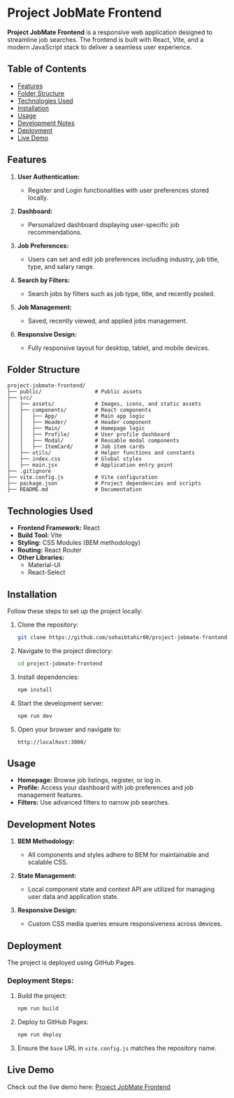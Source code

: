 
# Project JobMate Frontend

**Project JobMate Frontend** is a responsive web application designed to streamline job searches. The frontend is built with React, Vite, and a modern JavaScript stack to deliver a seamless user experience.

## Table of Contents
- [Features](#features)
- [Folder Structure](#folder-structure)
- [Technologies Used](#technologies-used)
- [Installation](#installation)
- [Usage](#usage)
- [Development Notes](#development-notes)
- [Deployment](#deployment)
- [Live Demo](#live-demo)

## Features

1. **User Authentication:**
   - Register and Login functionalities with user preferences stored locally.

2. **Dashboard:**
   - Personalized dashboard displaying user-specific job recommendations.

3. **Job Preferences:**
   - Users can set and edit job preferences including industry, job title, type, and salary range.

4. **Search by Filters:**
   - Search jobs by filters such as job type, title, and recently posted.

5. **Job Management:**
   - Saved, recently viewed, and applied jobs management.

6. **Responsive Design:**
   - Fully responsive layout for desktop, tablet, and mobile devices.

## Folder Structure

```
project-jobmate-frontend/
├── public/                 # Public assets
├── src/
│   ├── assets/             # Images, icons, and static assets
│   ├── components/         # React components
│   │   ├── App/            # Main app logic
│   │   ├── Header/         # Header component
│   │   ├── Main/           # Homepage logic
│   │   ├── Profile/        # User profile dashboard
│   │   ├── Modal/          # Reusable modal components
│   │   ├── ItemCard/       # Job item cards
│   ├── utils/              # Helper functions and constants
│   ├── index.css           # Global styles
│   ├── main.jsx            # Application entry point
├── .gitignore
├── vite.config.js          # Vite configuration
├── package.json            # Project dependencies and scripts
├── README.md               # Documentation
```

## Technologies Used

- **Frontend Framework:** React
- **Build Tool:** Vite
- **Styling:** CSS Modules (BEM methodology)
- **Routing:** React Router
- **Other Libraries:**
  - Material-UI
  - React-Select

## Installation

Follow these steps to set up the project locally:

1. Clone the repository:
   ```bash
   git clone https://github.com/sohaibtahir00/project-jobmate-frontend.git
   ```

2. Navigate to the project directory:
   ```bash
   cd project-jobmate-frontend
   ```

3. Install dependencies:
   ```bash
   npm install
   ```

4. Start the development server:
   ```bash
   npm run dev
   ```

5. Open your browser and navigate to:
   ```
   http://localhost:3000/
   ```

## Usage

- **Homepage:** Browse job listings, register, or log in.
- **Profile:** Access your dashboard with job preferences and job management features.
- **Filters:** Use advanced filters to narrow job searches.

## Development Notes

1. **BEM Methodology:**
   - All components and styles adhere to BEM for maintainable and scalable CSS.

2. **State Management:**
   - Local component state and context API are utilized for managing user data and application state.

3. **Responsive Design:**
   - Custom CSS media queries ensure responsiveness across devices.

## Deployment

The project is deployed using GitHub Pages.

### Deployment Steps:

1. Build the project:
   ```bash
   npm run build
   ```

2. Deploy to GitHub Pages:
   ```bash
   npm run deploy
   ```

3. Ensure the `base` URL in `vite.config.js` matches the repository name.

## Live Demo

Check out the live demo here: [Project JobMate Frontend](https://sohaibtahir00.github.io/project-jobmate-frontend/)
